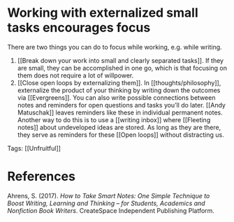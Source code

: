 # Working with externalized small tasks encourages focus

There are two things you can do to focus while working, e.g. while writing.

1. [[Break down your work into small and clearly separated tasks]]. If they are small, they can be accomplished in one go, which is that focusing on them does not require a lot of willpower.
2. [[Close open loops by externalizing them]]. In [[thoughts/philosophy]], externalize the product of your thinking by writing down the outcomes via [[Evergreens]]. You can also write possible connections between notes and reminders for open questions and tasks you’ll do later. [[Andy Matuschak]] leaves reminders like these in individual permanent notes. Another way to do this is to use a [[writing inbox]] where [[Fleeting notes]] about undeveloped ideas are stored. As long as they are there, they serve as reminders for these [[Open loops]] without distracting us.

Tags: [[Unfruitful]]

# References

Ahrens, S. (2017). *How to Take Smart Notes: One Simple Technique to Boost Writing, Learning and Thinking – for Students, Academics and Nonfiction Book Writers*. CreateSpace Independent Publishing Platform.

